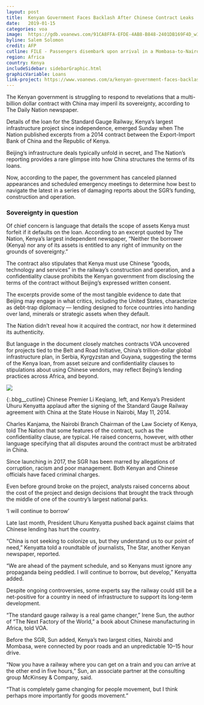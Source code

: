 ```yaml
---
layout: post
title:  Kenyan Government Faces Backlash After Chinese Contract Leaks
date:   2019-01-15
categories: voa
image:  https://gdb.voanews.com/91CA8FFA-EFDE-4AB8-B848-2401DB169F4D_w1023_r1_s.jpg
byline: Salem Solomon
credit: AFP
cutline: FILE - Passengers disembark upon arrival in a Mombasa-to-Nairobi train launched to operate on the Standard Gauge Railway (SGR), May 31, 2017. New details about a contract signed in 2014 reveal what’s at stake if Kenya defaults on its loan to the Export-Import Bank of China.
region: Africa
country: Kenya
includeSidebar: sidebarGraphic.html
graphicVariable: Loans
link-project: https://www.voanews.com/a/kenyan-government-faces-backlash-after-chinese-contract-leaks/4743500.html?fbclid=IwAR3vsvsXnzID-MDOym0FcyPRupKpj2xg7Ynkl3DDBZRlx2x2dC5M2nK4ddw
---
```


The Kenyan government is struggling to respond to revelations that a multi-billion dollar contract with China may imperil its sovereignty, according to The Daily Nation newspaper.

Details of the loan for the Standard Gauge Railway, Kenya’s largest infrastructure project since independence, emerged Sunday when The Nation published excerpts from a 2014 contract between the Export-Import Bank of China and the Republic of Kenya.

Beijing’s infrastructure deals typically unfold in secret, and The Nation’s reporting provides a rare glimpse into how China structures the terms of its loans.

Now, according to the paper, the government has canceled planned appearances and scheduled emergency meetings to determine how best to navigate the latest in a series of damaging reports about the SGR’s funding, construction and operation.

### Sovereignty in question ###

Of chief concern is language that details the scope of assets Kenya must forfeit if it defaults on the loan. According to an excerpt quoted by The Nation, Kenya’s largest independent newspaper, “Neither the borrower (Kenya) nor any of its assets is entitled to any right of immunity on the grounds of sovereignty.”

The contract also stipulates that Kenya must use Chinese “goods, technology and services” in the railway’s construction and operation, and a confidentiality clause prohibits the Kenyan government from disclosing the terms of the contract without Beijing’s expressed written consent.

The excerpts provide some of the most tangible evidence to date that Beijing may engage in what critics, including the United States, characterize as debt-trap diplomacy — lending designed to force countries into handing over land, minerals or strategic assets when they default.

The Nation didn’t reveal how it acquired the contract, nor how it determined its authenticity.

But language in the document closely matches contracts VOA uncovered for projects tied to the Belt and Road Initiative, China’s trillion-dollar global infrastructure plan, in Serbia, Kyrgyzstan and Guyana, suggesting the terms of the Kenya loan, from asset seizure and confidentiality clauses to stipulations about using Chinese vendors, may reflect Bejing’s lending practices across Africa, and beyond.





<div><img src="https://gdb.voanews.com/E128AE41-AC9C-44CA-B5C5-60CB0CAC4D22_w720_r1_s.jpg"/></div>

{:.bbg__cutline}
Chinese Premier Li Keqiang, left, and Kenya’s President Uhuru Kenyatta applaud after the signing of the Standard Gauge Railway agreement with China at the State House in Nairobi, May 11, 2014.




Charles Kanjama, the Nairobi Branch Chairman of the Law Society of Kenya, told The Nation that some features of the contract, such as the confidentiality clause, are typical. He raised concerns, however, with other language specifying that all disputes around the contract must be arbitrated in China.

Since launching in 2017, the SGR has been marred by allegations of corruption, racism and poor management. Both Kenyan and Chinese officials have faced criminal charges.

Even before ground broke on the project, analysts raised concerns about the cost of the project and design decisions that brought the track through the middle of one of the country’s largest national parks.

‘I will continue to borrow’

Late last month, President Uhuru Kenyatta pushed back against claims that Chinese lending has hurt the country.

“China is not seeking to colonize us, but they understand us to our point of need,” Kenyatta told a roundtable of journalists, The Star, another Kenyan newspaper, reported.

“We are ahead of the payment schedule, and so Kenyans must ignore any propaganda being peddled. I will continue to borrow, but develop,” Kenyatta added.

Despite ongoing controversies, some experts say the railway could still be a net-positive for a country in need of infrastructure to support its long-term development.

“The standard gauge railway is a real game changer,” Irene Sun, the author of “The Next Factory of the World,” a book about Chinese manufacturing in Africa, told VOA.

Before the SGR, Sun added, Kenya’s two largest cities, Nairobi and Mombasa, were connected by poor roads and an unpredictable 10–15 hour drive.

“Now you have a railway where you can get on a train and you can arrive at the other end in five hours,” Sun, an associate partner at the consulting group McKinsey & Company, said.

“That is completely game changing for people movement, but I think perhaps more importantly for goods movement.”
